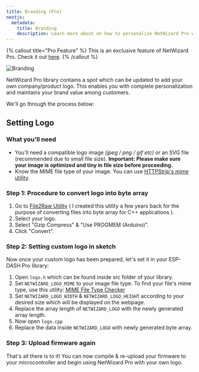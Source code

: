 ```yaml
---
title: Branding (Pro)
nextjs:
  metadata:
    title: Branding
    description: Learn more about on how to personalize NetWizard Pro with branding.
---
```


{% callout title="Pro Feature" %}
This is an exclusive feature of NetWizard Pro. Check it out [here](https://netwizard.pro).
{% /callout %}

![Branding](/branding.png)

NetWizard Pro library contains a spot which can be updated to add your own company/product logo. This enables you with complete personalization and maintains your brand value among customers.

We'll go through the process below:


## Setting Logo

### What you'll need
- You'll need a compatible logo image *(jpeg / png / gif etc)* or an SVG file (recommended due to small file size). **Important: Please make sure your image is optimized and tiny in file size before proceeding.**
- Know the MIME file type of your image. You can use [HTTPStrip's mime utility](https://www.htmlstrip.com/mime-file-type-checker).

### Step 1: Procedure to convert logo into byte array
1. Go to [File2Raw Utility](https://file2raw.labrat.one/) ( I created this utility a few years back for the purpose of converting files into byte array for C++ applications ).
2. Select your logo.
3. Select "Gzip Compress" & "Use PROGMEM (Arduino)".
4. Click "Convert".

### Step 2: Setting custom logo in sketch

Now once your custom logo has been prepared, let's set it in your ESP-DASH Pro library:

1. Open `logo.h` which can be found inside src folder of your library.
2. Set `NETWIZARD_LOGO_MIME` to your image file type. To find your file's mime type, use this utility: [MIME File Type Checker](https://www.htmlstrip.com/mime-file-type-checker)
3. Set `NETWIZARD_LOGO_WIDTH` & `NETWIZARD_LOGO_HEIGHT` according to your desired size which will be displayed on the webpage.
4. Replace the array length of `NETWIZARD_LOGO` with the newly generated array length.
5. Now open `logo.cpp`
6. Replace the data inside `NETWIZARD_LOGO` with newly generated byte array.

### Step 3: Upload firmware again

That's all there is to it! You can now compile & re-upload your firmware to your microcontroller and begin using NetWizard Pro with your own logo.